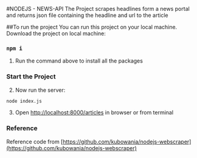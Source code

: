 #NODEJS - NEWS-API
The Project scrapes headlines form a news portal and returns json file containing
the headline and url to the article

##To run the project
You can run this project on your local machine. Download the project on local machine:

### `npm i`

1. Run the command above to install all the packages

### Start the Project

2. Now run the server:

```bash
node index.js
```

3. Open [http://localhost:8000/articles](http://localhost:8000/articles) in browser or from terminal

### Reference
Reference code from [https://github.com/kubowania/nodejs-webscraper](https://github.com/kubowania/nodejs-webscraper)

